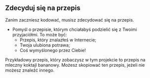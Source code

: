 ## Zdecyduj się na przepis

Zanim zaczniesz kodować, musisz zdecydować się na przepis.

+ Pomyśl o przepisie, którym chciałabyś podzielić się z Twoimi przyjaciółmi. To może być: 
    + Przepis, który znalazłeś w Internecie;
    + Twoja ulubiona potrawa;
    + Coś wymyślonego przez Ciebie!

Przykładowy przepis, który zobaczysz w tym projekcie to przepis na mleczny koktajl bananowy. Możesz skopiować ten przepis, jeżeli nie możesz znaleźć innego.